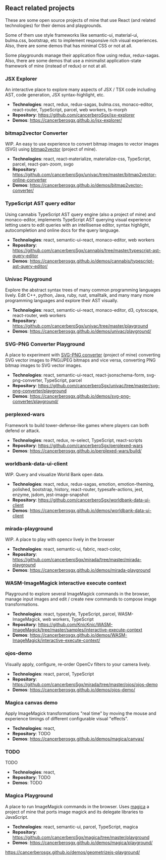 ## React related projects

These are some open source projects of mine that use React (and related technologies) for their demos and playgrounds. 

Some of them use style frameworks like semantic-ui, material-ui, bulma.css, bootstrap, etc to implement responsive rich visual experiences. Also, there are some demos that has minimal CSS or not at all.

Some playgrounds manage their application flow using redux, redux-sagas. Also, there are some demos that use a minimalist application-state framework of mine (instead of redux) or not at all.

### JSX Explorer

An interactive place to explore many aspects of JSX / TSX code including AST, code generation, JSX syntax-highlight, etc.

 * **Technologies**: react, redux, redux-sagas, bulma.css, monaco-editor, react-router, TypeScript, parcel, web workers, ts-morph
 * **Repository**: https://github.com/cancerberoSgx/jsx-explorer
 * **Demos**: https://cancerberosgx.github.io/jsx-explorer/


### bitmap2vector Converter

WIP. An easy to use experience to convert bitmap images to vector images (SVG) using [bitmap2vector](https://github.com/cancerberoSgx/univac/tree/master/bitmap2vector/bitmap2vector) (project of mine).
 
 * **Technologies**: react, react-materialize, materialize-css, TypeScript, parcel, react-pan-zoom, svgo
 * **Repository**: https://github.com/cancerberoSgx/univac/tree/master/bitmap2vector-online-converter
 * **Demos**: https://cancerberosgx.github.io/demos/bitmap2vector-converter/


### TypeScript AST query editor

Using cannabis TypeScript AST query engine (also a project of mine) and monaco-editor, implements TypeScript AST querying visual experience letting users to edit queries with an intellisense editor, syntax highlight, autocompletion and online docs for the query language. 

 * **Technologies**: react, semantic-ui-react, monaco-editor, web workers
 * **Repository**: https://github.com/cancerberoSgx/cannabis/tree/master/typescript-ast-query-editor
 * **Demos**: https://cancerberosgx.github.io/demos/cannabis/typescript-ast-query-editor/


### Univac Playground

Explore the abstract syntax trees of many common programming languages lively. Edit C++, python, Java, ruby, rust, smalltalk, and many many more programming languages and explore their AST visually. 

 * **Technologies**: react, semantic-ui-react, monaco-editor, d3, cytoscape, react-router, web workers
 * **Repository**: https://github.com/cancerberoSgx/univac/tree/master/playground
 * **Demos**: https://cancerberosgx.github.io/demos/univac/playground/


### SVG-PNG Converter Playground

A place to experiment with [SVG-PNG converter](https://github.com/cancerberoSgx/univac/tree/master/svg-png-converter) (project of mine) converting SVG vector images to PNG/JPEG bitmaps and vice versa, converting PNG bitmap images to SVG vector images.
 
 * **Technologies**: react, semantic-ui-react, react-jsonschema-form, svg-png-converter, TypeScript, parcel
 * **Repository**: https://github.com/cancerberoSgx/univac/tree/master/svg-png-converter/playground
 * **Demos**: https://cancerberosgx.github.io/demos/svg-png-converter/playground/


### perplexed-wars

Framework to build tower-defense-like games where players can both defend or attack.

 * **Technologies**: react, redux, re-select, TypeScript, react-scripts
 * **Repository**: https://github.com/cancerberoSgx/perplexed-wars
 * **Demos**: https://cancerberosgx.github.io/perplexed-wars/build/


### worldbank-data-ui-client

WIP. Query and visualize World Bank open data.

 * **Technologies**: react, redux, redux-sagas, emotion, emotion-theming, polished, bootstrap, history, react-router, typesafe-actions, jest, enzyme, jsdom, jest-image-snapshot
 * **Repository**: https://github.com/cancerberoSgx/worldbank-data-ui-client
 * **Demos**: https://cancerberosgx.github.io/demos/worldbank-data-ui-client


### mirada-playground

WIP. A place to play with opencv lively in the browser

 * **Technologies**: react, semantic-ui, fabric, react-color, 
 * **Repository**: https://github.com/cancerberoSgx/mirada/tree/master/mirada-playground
 * **Demos**: https://cancerberosgx.github.io/demos/mirada-playground


### WASM-ImageMagick interactive execute context

Playground to explore several ImageMagick commands in the browser, manage input images and edit / create new commands to compose image transformations. 

 * **Technologies**: react, typestyle, TypeScript, parcel, WASM-ImageMagick, web workers, TypeScript
 * **Repository**: https://github.com/KnicKnic/WASM-ImageMagick/tree/master/samples/interactive-execute-context
 * **Demos**: https://cancerberosgx.github.io/demos/WASM-ImageMagick/interactive-execute-context/


### ojos-demo

Visually apply, configure, re-order OpenCv filters to your camera lively. 

 * **Technologies**: react, parcel, TypeScript
 * **Repository**: https://github.com/cancerberoSgx/mirada/tree/master/ojos/ojos-demo
 * **Demos**: https://cancerberosgx.github.io/demos/ojos-demo/


### Magica canvas demo

Apply ImageMagick transformations "real time" by moving the mouse and experience timings of different configurable visual "effects".

 * **Technologies**: react, 
 * **Repository**: TODO
 * **Demos**: https://cancerberosgx.github.io/demos/magica/canvas/



### TODO

TODO

 * **Technologies**: react, 
 * **Repository**: TODO
 * **Demos**: TODO


### Magica Playground

A place to run ImageMagick commands in the browser. Uses [magica](https://github.com/cancerberoSgx/magica) a project of mine that ports image magick and its delegate libraries to JavaScript.

 * **Technologies**: react, semantic-ui, parcel, TypeScript, magica
 * **Repository**: https://github.com/cancerberoSgx/magica/tree/master/playground
 * **Demos**: https://cancerberosgx.github.io/demos/magica/playground/




https://cancerberosgx.github.io/demos/geometrizejs-playground/


